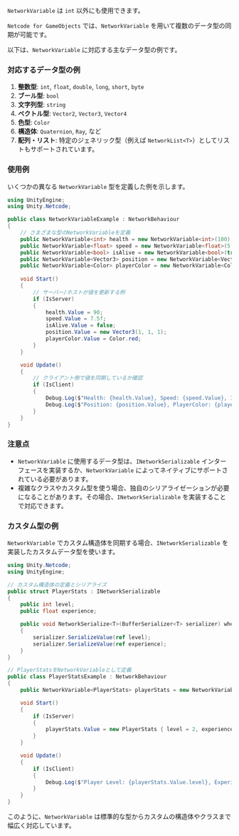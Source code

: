 `NetworkVariable` は `int` 以外にも使用できます。  

`Netcode for GameObjects` では、`NetworkVariable` を用いて複数のデータ型の同期が可能です。

以下は、`NetworkVariable` に対応する主なデータ型の例です。

### 対応するデータ型の例
1. **整数型**: `int`, `float`, `double`, `long`, `short`, `byte`
2. **ブール型**: `bool`
3. **文字列型**: `string`
4. **ベクトル型**: `Vector2`, `Vector3`, `Vector4`
5. **色型**: `Color`
6. **構造体**: `Quaternion`, `Ray`, など
7. **配列・リスト**: 特定のジェネリック型（例えば `NetworkList<T>`）としてリストもサポートされています。



### 使用例
いくつかの異なる `NetworkVariable` 型を定義した例を示します。

```csharp
using UnityEngine;
using Unity.Netcode;

public class NetworkVariableExample : NetworkBehaviour
{
    // さまざまな型のNetworkVariableを定義
    public NetworkVariable<int> health = new NetworkVariable<int>(100);
    public NetworkVariable<float> speed = new NetworkVariable<float>(5.0f);
    public NetworkVariable<bool> isAlive = new NetworkVariable<bool>(true);
    public NetworkVariable<Vector3> position = new NetworkVariable<Vector3>(Vector3.zero);
    public NetworkVariable<Color> playerColor = new NetworkVariable<Color>(Color.white);
    
    void Start()
    {
        // サーバー/ホストが値を更新する例
        if (IsServer)
        {
            health.Value = 90;
            speed.Value = 7.5f;
            isAlive.Value = false;
            position.Value = new Vector3(1, 1, 1);
            playerColor.Value = Color.red;
        }
    }

    void Update()
    {
        // クライアント側で値を同期しているか確認
        if (IsClient)
        {
            Debug.Log($"Health: {health.Value}, Speed: {speed.Value}, IsAlive: {isAlive.Value}");
            Debug.Log($"Position: {position.Value}, PlayerColor: {playerColor.Value}");
        }
    }
}
```



### 注意点
- `NetworkVariable` に使用するデータ型は、`INetworkSerializable` インターフェースを実装するか、`NetworkVariable` によってネイティブにサポートされている必要があります。
- 複雑なクラスやカスタム型を使う場合、独自のシリアライゼーションが必要になることがあります。その場合、`INetworkSerializable` を実装することで対応できます。



### カスタム型の例
`NetworkVariable` でカスタム構造体を同期する場合、`INetworkSerializable` を実装したカスタムデータ型を使います。

```csharp
using Unity.Netcode;
using UnityEngine;

// カスタム構造体の定義とシリアライズ
public struct PlayerStats : INetworkSerializable
{
    public int level;
    public float experience;

    public void NetworkSerialize<T>(BufferSerializer<T> serializer) where T : IReaderWriter
    {
        serializer.SerializeValue(ref level);
        serializer.SerializeValue(ref experience);
    }
}

// PlayerStatsをNetworkVariableとして定義
public class PlayerStatsExample : NetworkBehaviour
{
    public NetworkVariable<PlayerStats> playerStats = new NetworkVariable<PlayerStats>(new PlayerStats { level = 1, experience = 0.0f });

    void Start()
    {
        if (IsServer)
        {
            playerStats.Value = new PlayerStats { level = 2, experience = 150.0f };
        }
    }

    void Update()
    {
        if (IsClient)
        {
            Debug.Log($"Player Level: {playerStats.Value.level}, Experience: {playerStats.Value.experience}");
        }
    }
}
```

このように、`NetworkVariable` は標準的な型からカスタムの構造体やクラスまで幅広く対応しています。